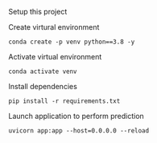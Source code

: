 Setup this project

Create virtural environment
```
conda create -p venv python==3.8 -y
```
Activate virtual environment
```
conda activate venv
```
Install dependencies
```
pip install -r requirements.txt
```
Launch application to perform prediction
```
uvicorn app:app --host=0.0.0.0 --reload
```


